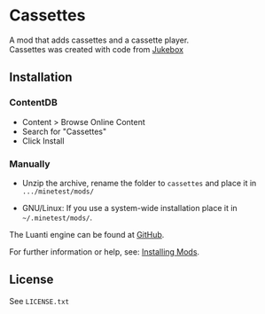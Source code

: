 # Cassettes

A mod that adds cassettes and a cassette player.
<br>
Cassettes was created with code from [Jukebox](https://github.com/minetest-mods/jukebox)

## Installation

### ContentDB

* Content > Browse Online Content
* Search for "Cassettes"
* Click Install

### Manually

- Unzip the archive, rename the folder to `cassettes` and
place it in `.../minetest/mods/`

- GNU/Linux: If you use a system-wide installation place it in `~/.minetest/mods/`.

The Luanti engine can be found at [GitHub](https://github.com/minetest/minetest).

For further information or help, see: [Installing Mods](https://wiki.luanti.org/Installing_Mods).

## License

See `LICENSE.txt`

